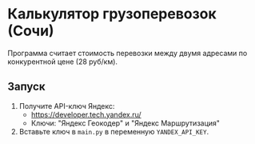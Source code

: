 # Калькулятор грузоперевозок (Сочи)
Программа считает стоимость перевозки между двумя адресами по конкурентной цене (28 руб/км).

## Запуск
1. Получите API-ключ Яндекс:
   - https://developer.tech.yandex.ru/
   - Ключи: "Яндекс Геокодер" и "Яндекс Маршрутизация"
2. Вставьте ключ в `main.py` в переменную `YANDEX_API_KEY`.
